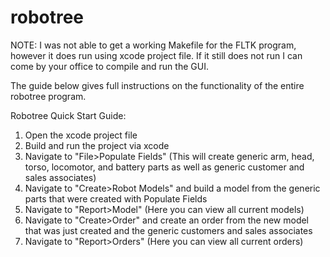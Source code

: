 # robotree
NOTE: I was not able to get a working Makefile for the FLTK program, however it does run using xcode project file. If it still does not run I can come by your office to compile and run the GUI.

The guide below gives full instructions on the functionality of the entire robotree program.

Robotree Quick Start Guide:
  1) Open the xcode project file
  2) Build and run the project via xcode
  3) Navigate to "File>Populate Fields" (This will create generic arm, head, torso, locomotor, and battery parts as well as generic customer and sales associates)
  4) Navigate to "Create>Robot Models" and build a model from the generic parts that were created with Populate Fields
  5) Navigate to "Report>Model" (Here you can view all current models)
  6) Navigate to "Create>Order" and create an order from the new model that was just created and the generic customers and sales associates
  7) Navigate to "Report>Orders" (Here you can view all current orders)
